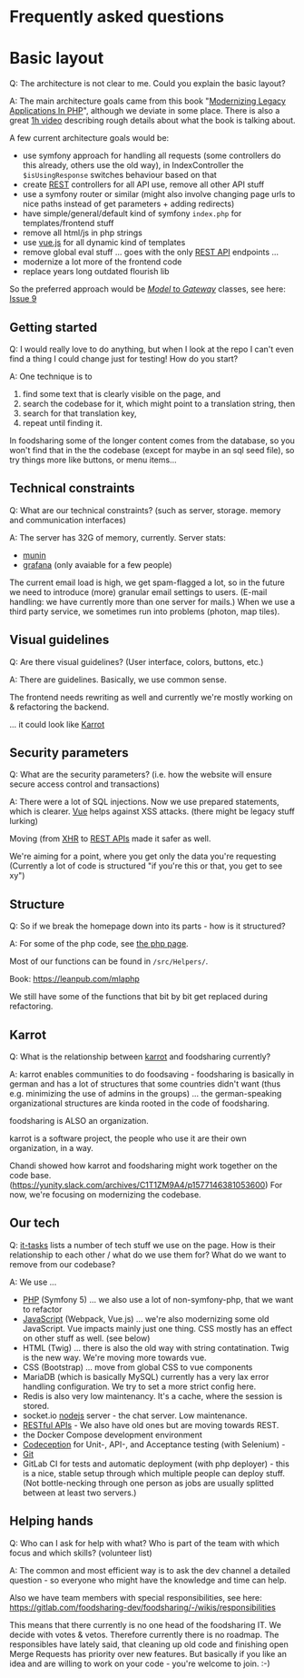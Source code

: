 # Frequently asked questions

# Basic layout
Q: The architecture is not clear to me. Could you explain the basic layout?

A: The main architecture goals came from this book "[Modernizing Legacy Applications In PHP](https://leanpub.com/mlaphp)", although we deviate in some place. There is also a great [1h video](https://www.youtube.com/watch?v=65NrzJ_5j58) describing rough details about what the book is talking about.

A few current architecture goals would be:

* use symfony approach for handling all requests (some controllers do this already, others use the old way), in IndexController the `$isUsingResponse` switches behaviour based on that
* create [REST](backend/api/introduction) controllers for all API use, remove all other API stuff
* use a symfony router or similar (might also involve changing page urls to nice paths instead of get parameters + adding redirects)
* have simple/general/default kind of symfony `index.php` for templates/frontend stuff
* remove all html/js in php strings
* use [vue.js](frontend/javascript#vuejs) for all dynamic kind of templates
* remove global eval stuff  ... goes with the only [REST API](backend/api/introduction) endpoints ...
* modernize a lot more of the frontend code
* replace years long outdated flourish lib

So the preferred approach would be [*Model* to *Gateway*](backend/php/php-modules#newer-module-structure) classes, see here: [Issue 9](https://gitlab.com/foodsharing-dev/foodsharing/issues/9)

## Getting started
Q: I would really love to do anything, but when I look at the repo I can't even find a thing I could change just for testing! How do you start?

A: One technique is to 

  1. find some text that is clearly visible on the page, and 
  2. search the codebase for it, which might point to a translation string, then 
  3. search for that translation key, 
  4. repeat until finding it. 

In foodsharing some of the longer content comes from the database, so you won't find that in the the codebase (except for maybe in an sql seed file), so try things more like buttons, or menu items...

## Technical constraints
Q: What are our technical constraints? (such as server, storage. memory and communication interfaces)

A: The server has 32G of memory, currently. Server stats:

* [munin](https://dragonfruit-admin.foodsharing.network/munin/system-week.html)
* [grafana](https://grafana.yunity.org/?orgId=1) (only avaiable for a few people)

The current email load is high, we get spam-flagged a lot, so in the future we need to introduce (more) granular email settings to users. 
(E-mail handling: we have currently more than one server for mails.)
When we use a third party service, we sometimes run into problems (photon, map tiles).

## Visual guidelines
Q: Are there visual guidelines? (User interface, colors, buttons, etc.)

A: There are guidelines. Basically, we use common sense.

The frontend needs rewriting as well and currently we're mostly working on & refactoring the backend.

... it could look like [Karrot](https://storybook.karrot.world/?path=/story/pickupitem--join)

## Security parameters
Q: What are the security parameters? (i.e. how the website will ensure secure access control and transactions)

A: There were a lot of SQL injections. Now we use prepared statements, which is clearer.
[Vue](frontend/javascript#vuejs) helps against XSS attacks. (there might be legacy stuff lurking)

Moving (from [XHR](deployment/requests) to [REST APIs](backend/api/introduction) made it safer as well.

We're aiming for a point, where you get only the data you're requesting (Currently a lot of code is structured "if you're this or that, you get to see xy")

## Structure
Q: So if we break the homepage down into its parts - how is it structured?

A: For some of the php code, see [the php page](backend/php/php-main).

Most of our functions can be found in `/src/Helpers/`.

Book: https://leanpub.com/mlaphp

We still have some of the functions that bit by bit get replaced during refactoring.

## Karrot
Q: What is the relationship between [karrot](http://karrot.world) and foodsharing currently?

A: karrot enables communities to do foodsaving - foodsharing is basically in german and has a lot of structures that some countries didn't want (thus e.g. minimizing the use of admins in the groups) ... the german-speaking organizational structures are kinda rooted in the code of foodsharing.

foodsharing is ALSO an organization.

karrot is a software project, the people who use it are their own organization, in a way.

Chandi showed how karrot and foodsharing might work together on the code base. (https://yunity.slack.com/archives/C1T1ZM9A4/p1577146381053600) For now, we're focusing on modernizing the codebase.

## Our tech
Q: [it-tasks](./contributing) lists a number of tech stuff we use on the page. How is their relationship to each other / what do we use them for? What do we want to remove from our codebase?

A: We use ...
* [PHP](backend/php/php-main) (Symfony 5) ... we also use a lot of non-symfony-php, that we want to refactor
* [JavaScript](frontend/javascript) (Webpack, Vue.js) ... we're also modernizing some old JavaScript. Vue impacts mainly just one thing. CSS mostly has an effect on other stuff as well. (see below)
* HTML (Twig) ... there is also the old way with string contatination.  Twig is the new way. We're moving more towards vue.
* CSS (Bootstrap) ... move from global CSS to vue components
* MariaDB (which is basically MySQL) currently has a very lax error handling configuration. We try to set a more strict config here.
* Redis is also very low maintenancy. It's a cache, where the session is stored.
* socket.io [nodejs](deployment/requests) server - the chat server. Low maintenance.
* [RESTful APIs](backend/api/introduction) - We also have old ones but are moving towards REST.
* the Docker Compose development environment
* [Codeception](backend/testing) for Unit-, API-, and Acceptance testing (with Selenium) - 
* [Git](deployment/git)
* GitLab CI for tests and automatic deployment (with php deployer) - this is a nice, stable setup through which multiple people can deploy stuff. (Not bottle-necking through one person as jobs are usually splitted between at least two servers.)

## Helping hands
Q: Who can I ask for help with what? Who is part of the team with which focus and which skills? (volunteer list)

A: The common and most efficient way is to ask the dev channel a detailed question - so everyone who might have the knowledge and time can help.

Also we have team members with special responsibilities, see here: https://gitlab.com/foodsharing-dev/foodsharing/-/wikis/responsibilities

This means that there currently is no one head of the foodsharing IT. We decide with votes & vetos. Therefore currently there is no roadmap. The responsibles have lately said, that cleaning up old code and finishing open Merge Requests has priority over new features. But basically if you like an idea and are willing to work on your code - you're welcome to join. :-)
